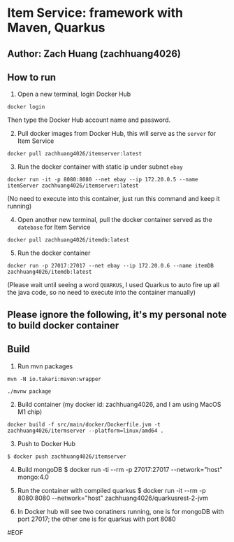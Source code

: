 # Item Service: framework with Maven, Quarkus
## Author: Zach Huang (zachhuang4026)

## How to run
1. Open a new terminal, login Docker Hub
```shell script
docker login
```
Then type the Docker Hub account name and password.

2. Pull docker images from Docker Hub, this will serve as the `server` for Item Service
```shell script
docker pull zachhuang4026/itemserver:latest
```

3. Run the docker container with static ip under subnet `ebay` 
```shell script
docker run -it -p 8080:8080 --net ebay --ip 172.20.0.5 --name itemServer zachhuang4026/itemserver:latest
```
(No need to execute into this container, just run this command and keep it running)

4. Open another new terminal, pull the docker container served as the `datebase` for Item Service
```shell script
docker pull zachhuang4026/itemdb:latest
```

5. Run the docker container 
```shell script
docker run -p 27017:27017 --net ebay --ip 172.20.0.6 --name itemDB zachhuang4026/itemdb:latest
```
(Please wait until seeing a word `QUARKUS`, I used Quarkus to auto fire up all the java code, so no need to execute into the container manually)   
 
## Please ignore the following, it's my personal note to build docker container
## Build
1. Run mvn packages 
```shell script
mvn -N io.takari:maven:wrapper
```
```shell script
./mvnw package
```

2. Build container (my docker id: zachhuang4026, and I am using MacOS M1 chip)
```shell script
docker build -f src/main/docker/Dockerfile.jvm -t zachhuang4026/itermserver --platform=linux/amd64 .
```

3. Push to Docker Hub 
```shell script
$ docker push zachhuang4026/itemserver
```

4. Build mongoDB
$ docker run -ti --rm -p 27017:27017 --network="host" mongo:4.0

5. Run the container with compiled quarkus
$ docker run -it --rm -p 8080:8080 --network="host" zachhuang4026/quarkusrest-2-jvm

6. In Docker hub will see two conatiners running, one is for mongoDB with port 27017; the other one is for quarkus with port 8080


#EOF
